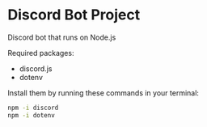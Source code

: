 # Discord Bot Project

Discord bot that runs on Node.js

Required packages:
- discord.js
- dotenv

Install them by running these commands in your terminal:
```bash
npm -i discord
npm -i dotenv
```
